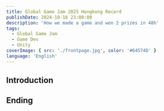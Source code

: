 ```yaml
---
title: Global Game Jam 2025 Hongkong Record
publishDate: 2024-10-16 23:00:00
description: 'How we made a game and won 2 prizes in 48h'
tags:
  - Global Game Jam
  - Game Dev
  - Unity
coverImage: { src: './frontpage.jpg', color: '#64574D' }
language: 'English'
---
```


## Introduction

## Ending
